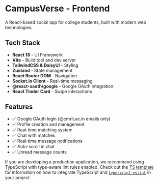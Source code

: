 # CampusVerse - Frontend

A React-based social app for college students, built with modern web technologies.

## Tech Stack

- **React 18** - UI Framework
- **Vite** - Build tool and dev server
- **TailwindCSS & DaisyUI** - Styling
- **Zustand** - State management
- **React Router DOM** - Navigation
- **Socket.io Client** - Real-time messaging
- **@react-oauth/google** - Google OAuth integration
- **React Tinder Card** - Swipe interactions

## Features

- ✅ Google OAuth login (@cmrit.ac.in emails only)
- ✅ Profile creation and management
- ✅ Real-time matching system
- ✅ Chat with matches
- ✅ Real-time message notifications
- ✅ Auto-scroll in chat
- ✅ Unread message counts

If you are developing a production application, we recommend using TypeScript with type-aware lint rules enabled. Check out the [TS template](https://github.com/vitejs/vite/tree/main/packages/create-vite/template-react-ts) for information on how to integrate TypeScript and [`typescript-eslint`](https://typescript-eslint.io) in your project.
